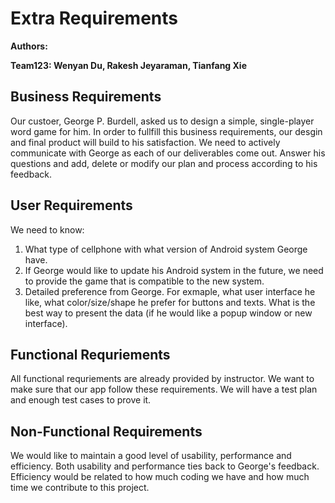 # Extra Requirements

**Authors:**

**Team123: Wenyan Du, Rakesh Jeyaraman, Tianfang Xie**

## Business Requirements

Our custoer, George P. Burdell, asked us to design a simple, single-player word game for him. In order to fullfill this business requirements, our desgin and final product will build to his satisfaction. We need to actively communicate with George as each of our deliverables come out. Answer his questions and add, delete or modify our plan and process according to his feedback.

## User Requirements

We need to know: 
1) What type of cellphone with what version of Android system George have.
2) If George would like to update his Android system in the future, we need to provide the game that is compatible to the new system.
3) Detailed preference from George. For exmaple, what user interface he like, what color/size/shape he prefer for buttons and texts. What is the best way to present the data (if he would like a popup window or new interface). 

## Functional Requriements

All functional requriements are already provided by instructor. We want to make sure that our app follow these requirements. We will have a test plan and enough test cases to prove it.

## Non-Functional Requirements

We would like to maintain a good level of usability, performance and efficiency. Both usability and performance ties back to George's feedback. Efficiency would be related to how much coding we have and how much time we contribute to this project. 

